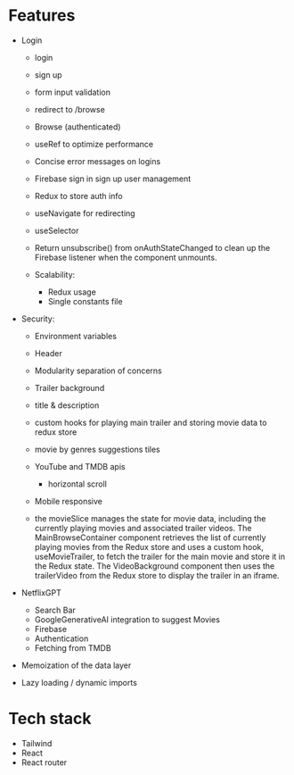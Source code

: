 # Features

-   Login

    -   login
    -   sign up
    -   form input validation
    -   redirect to /browse
    -   Browse (authenticated)
    -   useRef to optimize performance
    -   Concise error messages on logins
    -   Firebase sign in sign up user management
    -   Redux to store auth info
    -   useNavigate for redirecting
    -   useSelector
    -   Return unsubscribe() from onAuthStateChanged to clean up the Firebase listener when the component unmounts.
    -   Scalability:

        -   Redux usage
        -   Single constants file

-   Security:

    -   Environment variables

    -   Header
    -   Modularity separation of concerns
    -   Trailer background
    -   title & description
    -   custom hooks for playing main trailer and storing movie data to redux store
    -   movie by genres suggestions tiles
    -   YouTube and TMDB apis

        -   horizontal scroll

    -   Mobile responsive

    -   the movieSlice manages the state for movie data, including the currently playing movies and associated trailer videos. The MainBrowseContainer component retrieves the list of currently playing movies from the Redux store and uses a custom hook, useMovieTrailer, to fetch the trailer for the main movie and store it in the Redux state. The VideoBackground component then uses the trailerVideo from the Redux store to display the trailer in an iframe.

-   NetflixGPT
    -   Search Bar
    -   GoogleGenerativeAI integration to suggest Movies
    -   Firebase
    -   Authentication
    -   Fetching from TMDB
-   Memoization of the data layer
-   Lazy loading / dynamic imports

# Tech stack

-   Tailwind
-   React
-   React router
